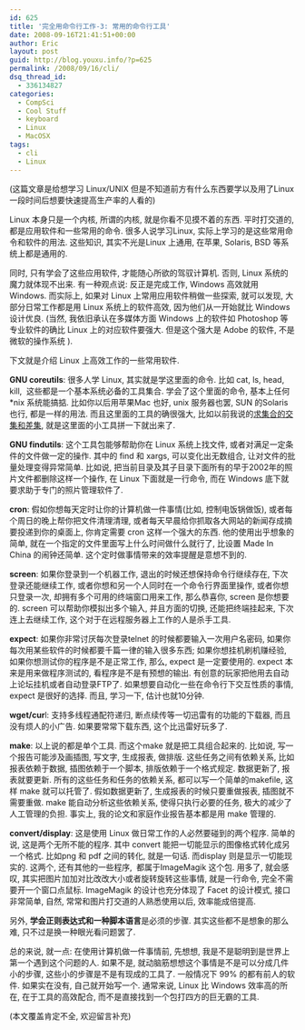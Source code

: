 ```yaml
---
id: 625
title: '完全用命令行工作-3: 常用的命令行工具'
date: 2008-09-16T21:41:51+00:00
author: Eric
layout: post
guid: http://blog.youxu.info/?p=625
permalink: /2008/09/16/cli/
dsq_thread_id:
  - 336134827
categories:
  - CompSci
  - Cool Stuff
  - keyboard
  - Linux
  - MacOSX
tags:
  - cli
  - Linux
---
```

(这篇文章是给想学习 Linux/UNIX 但是不知道前方有什么东西要学以及用了Linux 一段时间后想要快速提高生产率的人看的)

Linux 本身只是一个内核, 所谓的内核, 就是你看不见摸不着的东西. 平时打交道的, 都是应用软件和一些常用的命令. 很多人说学习Linux, 实际上学习的是这些常用命令和软件的用法. 这些知识, 其实不光是Linux 上通用, 在苹果, Solaris, BSD 等系统上都是通用的.

同时, 只有学会了这些应用软件, 才能随心所欲的驾驭计算机. 否则, Linux 系统的魔力就体现不出来. 有一种观点说: 反正是完成工作, Windows 高效就用 Windows. 而实际上, 如果对 Linux 上常用应用软件稍做一些探索, 就可以发现, 大部分日常工作都是用 Linux 系统上的软件高效, 因为他们从一开始就比 Windows 设计优良. (当然, 我依旧承认在多媒体方面 Windows 上的软件如 Photoshop 等专业软件的确比 Linux 上的对应软件要强大. 但是这个强大是 Adobe 的软件, 不是微软的操作系统 ).

下文就是介绍 Linux 上高效工作的一些常用软件.

**GNU coreutils**: 很多人学 Linux, 其实就是学这里面的命令. 比如 cat, ls, head, kill,  这些都是一个基本系统必备的工具集合. 学会了这个里面的命令, 基本上任何 *nix 系统能搞掂. 比如你以后用苹果Mac 也好, unix 服务器也罢, SUN 的Solaris 也行, 都是一样的用法. 而且这里面的工具的确很强大, 比如以前我说的<a href="http://blog.youxu.info/2007/05/24/setop-under-linux-cli/" target="_blank">求集合的交集和差集</a>, 就是这里面的小工具拼一下就出来了.

**GNU findutils**: 这个工具包能够帮助你在 Linux 系统上找文件, 或者对满足一定条件的文件做一定的操作. 其中的 find 和 xargs, 可以变化出无数组合, 让对文件的批量处理变得异常简单. 比如说, 把当前目录及其子目录下面所有的早于2002年的照片文件都删除这样一个操作, 在 Linux 下面就是一行命令, 而在 Windows 底下就要求助于专门的照片管理软件了.

**cron**: 假如你想每天定时让你的计算机做一件事情(比如, 控制电饭锅做饭), 或者每个周日的晚上帮你把文件清理清理, 或者每天早晨给你抓取各大网站的新闻存成摘要投递到你的桌面上, 你肯定需要 cron 这样一个强大的东西. 他的使用出乎想象的简单, 就在一个指定的文件里面写上什么时间做什么就行了, 比设置 Made In China 的闹钟还简单. 这个定时做事情带来的效率提醒是意想不到的.

**screen**: 如果你登录到一个机器工作, 退出的时候还想保持命令行继续存在, 下次登录还能继续工作, 或者你想和另一个人同时在一个命令行界面里操作, 或者你想只登录一次, 却拥有多个可用的终端窗口用来工作, 那么恭喜你, screen 是你想要的. screen 可以帮助你模拟出多个输入, 并且方面的切换, 还能把终端挂起来, 下次连上去继续工作, 这个对于在远程服务器上工作的人是杀手工具.

**expect**: 如果你非常讨厌每次登录telnet 的时候都要输入一次用户名密码, 如果你每次用某些软件的时候都要千篇一律的输入很多东西; 如果你想挂机刷机赚经验, 如果你想测试你的程序是不是正常工作, 那么, expect 是一定要使用的. expect 本来是用来做程序测试的, 看程序是不是有预想的输出. 有创意的玩家把他用去自动上论坛挂机或者自动登录FTP了. 如果想要自动化一些在命令行下交互性质的事情, expect 是很好的选择. 而且, 学习一下, 估计也就10分钟.

**wget/cur**l: 支持多线程通配符递归, 断点续传等一切迅雷有的功能的下载器, 而且没有烦人的小广告. 如果要常常下载东西, 这个比迅雷好玩多了.

**make**: 以上说的都是单个工具. 而这个make 就是把工具组合起来的. 比如说, 写一个报告可能涉及画插图, 写文字, 生成报表, 做排版. 这些任务之间有依赖关系, 比如报表依赖于数据, 插图依赖于一个脚本, 排版依赖于一个格式规定. 数据更新了, 报表就要更新. 所有的这些任务和任务的依赖关系, 都可以写一个简单的makefile, 这样 make 就可以托管了. 假如数据更新了, 生成报表的时候只要重做报表, 插图就不需要重做. make 能自动分析这些依赖关系, 使得只执行必要的任务, 极大的减少了人工管理的负担. 事实上, 我的论文和家庭作业报告基本都是用 make 管理的.

**convert/display**: 这是使用 Linux 做日常工作的人必然要碰到的两个程序. 简单的说, 这是两个无所不能的程序. 其中 convert 能把一切能显示的图像格式转化成另一个格式. 比如png 和 pdf 之间的转化, 就是一句话. 而display 则是显示一切能现实的. 这两个, 还有其他的一些程序,  都属于ImageMagik 这个包. 用多了, 就会感叹, 其实把图片加加对比改改大小或者旋转旋转这些事情, 就是一行命令, 完全不需要开一个窗口点鼠标. ImageMagik 的设计也充分体现了 Facet 的设计模式, 接口非常简单, 自然, 常常和图片打交道的人熟悉使用以后, 效率能成倍提高.

另外, **学会正则表达式和一种脚本语言**是必须的步骤. 其实这些都不是想象的那么难, 只不过是换一种眼光看问题罢了.

总的来说, 就一点: 在使用计算机做一件事情前, 先想想, 我是不是聪明到是世界上第一个遇到这个问题的人. 如果不是, 就动脑筋想想这个事情是不是可以分成几件小的步骤, 这些小的步骤是不是有现成的工具了. 一般情况下 99% 的都有前人的软件. 如果实在没有, 自己就开始写一个. 通常来说, Linux 比 Windows 效率高的所在, 在于工具的高效配合, 而不是直接找到一个包打四方的巨无霸的工具.

(本文覆盖肯定不全, 欢迎留言补充)